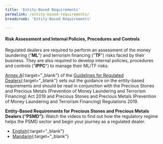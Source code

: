 ```yaml
---
title: 'Entity-Based Requirements'
permalink: /entity-based-requirements/
breadcrumb: 'Entity-Based Requirements'

---
```



####  Risk Assessment and Internal Policies, Procedures and Controls

Regulated dealers are required to perform an assessment of the money laundering ("**ML**") and terrorism financing ("**TF**") risks faced by their business. They are also required to develop internal policies, procedures and controls ("**IPPC**") to manage their ML/TF risks.

[Annex A](/images/Annex%20A%20AMLCFT%20Flowchart%20for%20Regulated%20Dealers.pdf){:target="_blank"} of the [Guidelines for Regulated Dealers](/images/Guidelines%20for%20regulated%20dealers_20190828_V1.1Final.pdf){:target="_blank"} sets out the guidance on the entity-based requirements and should be read in conjunction with the Precious Stones and Precious Metals (Prevention of Money Laundering and Terrorism Financing) Act 2019 and Precious Stones and Precious Metals (Prevention of Money Laundering and Terrorism Financing) Regulations 2019.

**Entity-Based Requirements for Precious Stones and Precious Metals Dealers (“PSMD”):** Watch the videos to find out how the regulatory regime helps the PSMD sector and begin your journey as a regulated dealer.
* [English](https://youtu.be/l6R8ovdrn4g){:target="_blank"}
* [Mandarin](https://youtu.be/mFkp6e6eAEY){:target="_blank"}
